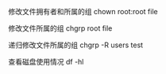 修改文件拥有者和所属的组
chown root:root file

修改文件所属的组
chgrp root file

递归修改文件所属的组
chgrp -R users test

查看磁盘使用情况
df -hl
